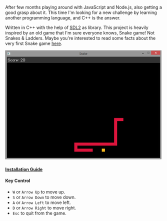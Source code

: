 After few months playing around with JavaScript and Node.js, also getting a good grasp about it. This time I'm looking for a new challenge by learning another programming language, and C++ is the answer.

Written in C++ with the help of [SDL2](https://github.com/libsdl-org/SDL) as library. This project is heavily inspired by an old game that I'm sure everyone knows, Snake game! Not Snakes & Ladders. Maybe you're interested to read some facts about the very first Snake game [here](https://blogs.windows.com/devices/2012/02/02/snake-charmed-10-fascinating-facts-about-the-worlds-most-popular-game).

<img src="./demo.png" width="500"/>

#### [Installation Guide](Installation.md)

#### Key Control
- `W` or `Arrow Up` to move up.
- `S` or `Arrow Down` to move down.
- `A` or `Arrow Left` to move left.
- `D` or `Arrow Right` to move right.
- `Esc` to quit from the game.